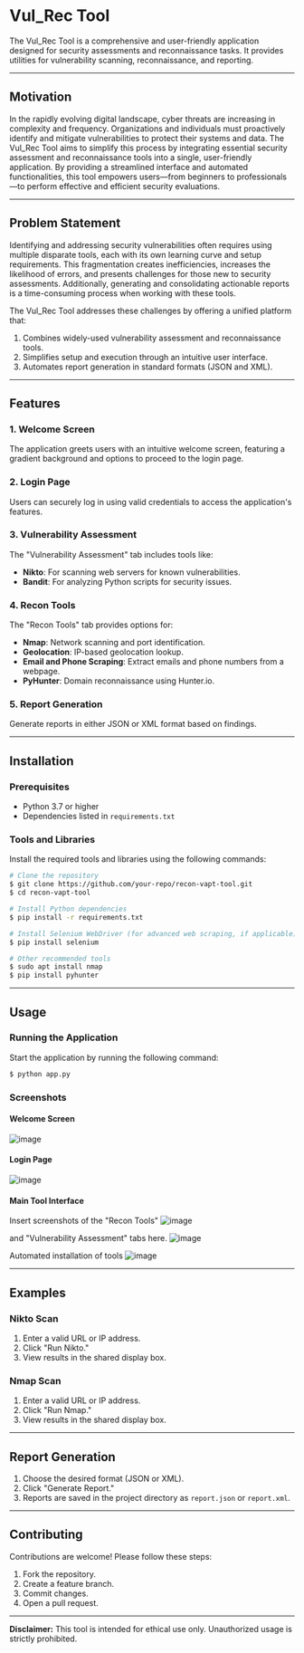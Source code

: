 # Vul_Rec Tool

The Vul_Rec Tool is a comprehensive and user-friendly application designed for security assessments and reconnaissance tasks. It provides utilities for vulnerability scanning, reconnaissance, and reporting.

---

## Motivation

In the rapidly evolving digital landscape, cyber threats are increasing in complexity and frequency. Organizations and individuals must proactively identify and mitigate vulnerabilities to protect their systems and data. The Vul_Rec Tool aims to simplify this process by integrating essential security assessment and reconnaissance tools into a single, user-friendly application. By providing a streamlined interface and automated functionalities, this tool empowers users—from beginners to professionals—to perform effective and efficient security evaluations.

---

## Problem Statement

Identifying and addressing security vulnerabilities often requires using multiple disparate tools, each with its own learning curve and setup requirements. This fragmentation creates inefficiencies, increases the likelihood of errors, and presents challenges for those new to security assessments. Additionally, generating and consolidating actionable reports is a time-consuming process when working with these tools.

The Vul_Rec Tool addresses these challenges by offering a unified platform that:

1. Combines widely-used vulnerability assessment and reconnaissance tools.
2. Simplifies setup and execution through an intuitive user interface.
3. Automates report generation in standard formats (JSON and XML).

---

## Features

### 1. Welcome Screen

The application greets users with an intuitive welcome screen, featuring a gradient background and options to proceed to the login page.

### 2. Login Page

Users can securely log in using valid credentials to access the application's features.

### 3. Vulnerability Assessment

The "Vulnerability Assessment" tab includes tools like:

- **Nikto**: For scanning web servers for known vulnerabilities.
- **Bandit**: For analyzing Python scripts for security issues.

### 4. Recon Tools

The "Recon Tools" tab provides options for:

- **Nmap**: Network scanning and port identification.
- **Geolocation**: IP-based geolocation lookup.
- **Email and Phone Scraping**: Extract emails and phone numbers from a webpage.
- **PyHunter**: Domain reconnaissance using Hunter.io.

### 5. Report Generation

Generate reports in either JSON or XML format based on findings.

---

## Installation

### Prerequisites

- Python 3.7 or higher
- Dependencies listed in `requirements.txt`

### Tools and Libraries

Install the required tools and libraries using the following commands:

```bash
# Clone the repository
$ git clone https://github.com/your-repo/recon-vapt-tool.git
$ cd recon-vapt-tool

# Install Python dependencies
$ pip install -r requirements.txt

# Install Selenium WebDriver (for advanced web scraping, if applicable)
$ pip install selenium

# Other recommended tools
$ sudo apt install nmap
$ pip install pyhunter
```

---

## Usage

### Running the Application

Start the application by running the following command:

```bash
$ python app.py
```

### Screenshots

#### Welcome Screen

![image](https://github.com/user-attachments/assets/3bd39854-17af-4a60-b0d3-fdde9f1f7755)

#### Login Page

![image](https://github.com/user-attachments/assets/5175bdd1-d314-48e0-9c65-17bd52ceca71)

#### Main Tool Interface

Insert screenshots of the "Recon Tools"
![image](https://github.com/user-attachments/assets/938393ea-ef37-4387-8cfd-c54c1e6f0af5)

and "Vulnerability Assessment" tabs here.
![image](https://github.com/user-attachments/assets/afdfb418-deb8-4519-822e-14bff9c26cb6)

Automated installation of tools
![image](https://github.com/user-attachments/assets/de28f6a2-b10f-4a2c-803c-666ecfad06cb)

---

## Examples

### Nikto Scan

1. Enter a valid URL or IP address.
2. Click "Run Nikto."
3. View results in the shared display box.

### Nmap Scan

1. Enter a valid URL or IP address.
2. Click "Run Nmap."
3. View results in the shared display box.

---

## Report Generation

1. Choose the desired format (JSON or XML).
2. Click "Generate Report."
3. Reports are saved in the project directory as `report.json` or `report.xml`.

---

## Contributing

Contributions are welcome! Please follow these steps:

1. Fork the repository.
2. Create a feature branch.
3. Commit changes.
4. Open a pull request.

---

**Disclaimer:** This tool is intended for ethical use only. Unauthorized usage is strictly prohibited.

